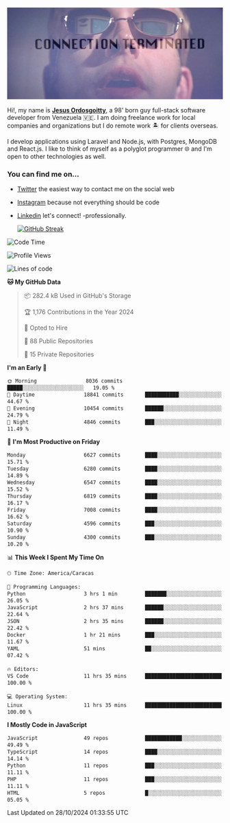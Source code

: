 ![hackers movie reference](./disconnected.jpg)

Hi!, my name is [**Jesus Ordosgoitty**](https://jodaz.dev), a 98' born guy full-stack software developer from Venezuela 🇻🇪. I am doing freelance work for local companies and organizations but I do remote work 🏝️ for clients overseas. 

I develop applications using Laravel and Node.js, with Postgres, MongoDB and React.js. I like to think of myself as a polyglot programmer 🌐 and I'm open to other technologies as well.

### You can find me on...

- [Twitter](https://twitter.com/jodaz_) the easiest way to contact me on the social web
- [Instagram](https://instagram.com/jodaz_) because not everything should be code
- [Linkedin](https://linkedin.com/in/jodaz) let's connect! -professionally.


    [![GitHub Streak](https://streak-stats.demolab.com?user=jodaz&theme=tokyonight)](https://git.io/streak-stats)

<!--START_SECTION:waka-->
![Code Time](http://img.shields.io/badge/Code%20Time-7%2C442%20hrs%2054%20mins-blue)

![Profile Views](http://img.shields.io/badge/Profile%20Views-0-blue)

![Lines of code](https://img.shields.io/badge/From%20Hello%20World%20I%27ve%20Written-82.5%20million%20lines%20of%20code-blue)

**🐱 My GitHub Data** 

> 📦 282.4 kB Used in GitHub's Storage 
 > 
> 🏆 1,176 Contributions in the Year 2024
 > 
> 💼 Opted to Hire
 > 
> 📜 88 Public Repositories 
 > 
> 🔑 15 Private Repositories 
 > 
**I'm an Early 🐤** 

```text
🌞 Morning                8036 commits        █████░░░░░░░░░░░░░░░░░░░░   19.05 % 
🌆 Daytime                18841 commits       ███████████░░░░░░░░░░░░░░   44.67 % 
🌃 Evening                10454 commits       ██████░░░░░░░░░░░░░░░░░░░   24.79 % 
🌙 Night                  4846 commits        ███░░░░░░░░░░░░░░░░░░░░░░   11.49 % 
```
📅 **I'm Most Productive on Friday** 

```text
Monday                   6627 commits        ████░░░░░░░░░░░░░░░░░░░░░   15.71 % 
Tuesday                  6280 commits        ████░░░░░░░░░░░░░░░░░░░░░   14.89 % 
Wednesday                6547 commits        ████░░░░░░░░░░░░░░░░░░░░░   15.52 % 
Thursday                 6819 commits        ████░░░░░░░░░░░░░░░░░░░░░   16.17 % 
Friday                   7008 commits        ████░░░░░░░░░░░░░░░░░░░░░   16.62 % 
Saturday                 4596 commits        ███░░░░░░░░░░░░░░░░░░░░░░   10.90 % 
Sunday                   4300 commits        ███░░░░░░░░░░░░░░░░░░░░░░   10.20 % 
```


📊 **This Week I Spent My Time On** 

```text
🕑︎ Time Zone: America/Caracas

💬 Programming Languages: 
Python                   3 hrs 1 min         ███████░░░░░░░░░░░░░░░░░░   26.05 % 
JavaScript               2 hrs 37 mins       ██████░░░░░░░░░░░░░░░░░░░   22.64 % 
JSON                     2 hrs 35 mins       ██████░░░░░░░░░░░░░░░░░░░   22.42 % 
Docker                   1 hr 21 mins        ███░░░░░░░░░░░░░░░░░░░░░░   11.67 % 
YAML                     51 mins             ██░░░░░░░░░░░░░░░░░░░░░░░   07.42 % 

🔥 Editors: 
VS Code                  11 hrs 35 mins      █████████████████████████   100.00 % 

💻 Operating System: 
Linux                    11 hrs 35 mins      █████████████████████████   100.00 % 
```

**I Mostly Code in JavaScript** 

```text
JavaScript               49 repos            ████████████░░░░░░░░░░░░░   49.49 % 
TypeScript               14 repos            ████░░░░░░░░░░░░░░░░░░░░░   14.14 % 
Python                   11 repos            ███░░░░░░░░░░░░░░░░░░░░░░   11.11 % 
PHP                      11 repos            ███░░░░░░░░░░░░░░░░░░░░░░   11.11 % 
HTML                     5 repos             █░░░░░░░░░░░░░░░░░░░░░░░░   05.05 % 
```




 Last Updated on 28/10/2024 01:33:55 UTC
<!--END_SECTION:waka-->

